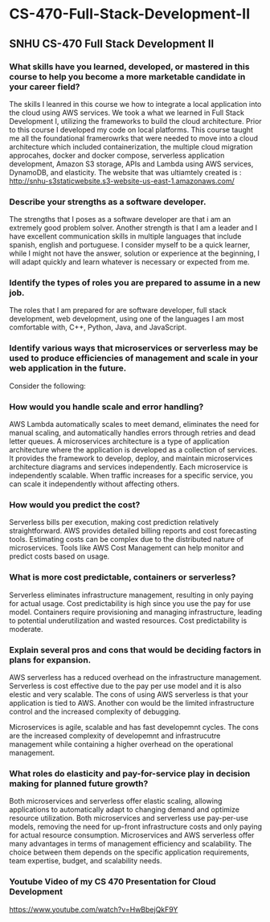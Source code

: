 # CS-470-Full-Stack-Development-II
## SNHU CS-470 Full Stack Development II

### What skills have you learned, developed, or mastered in this course to help you become a more marketable candidate in your career field?
The skills I leanred in this course we how to integrate a local application into the cloud using AWS services. We took a what we learned in Full Stack Development I, utilizing the frameworks to build the cloud architecture. Prior to this course I developed my code on local platforms. This course taught me all the foundational framerowrks that were needed to move into a cloud architecture which included containerization, the multiple cloud migration approcahes, docker and docker compose, serverless application development, Amazon S3 storage, APIs and Lambda using AWS services, DynamoDB, and elasticity. The website that was ultiamtely created is : http://snhu-s3staticwebsite.s3-website-us-east-1.amazonaws.com/

### Describe your strengths as a software developer.
The strengths that I poses as a software developer are that i am an extremely good problem solver. Another strength is that I am a leader and I have excellent communication skills in multiple languages that include spanish, english and portuguese. I consider myself to be a quick learner, while I might not have the answer, solution or experience at the beginning, I will adapt quickly and learn whatever is necessary or expected from me.

### Identify the types of roles you are prepared to assume in a new job.
The roles that I am prepared for are software developer, full stack development, web development, using one of the languages I am most comfortable with, C++, Python, Java, and JavaScript.

### Identify various ways that microservices or serverless may be used to produce efficiencies of management and scale in your web application in the future. 
Consider the following:

### How would you handle scale and error handling?
AWS Lambda automatically scales to meet demand, eliminates the need for manual scaling, and automatically handles errors through retries and dead letter queues. A microservices architecture is a type of application architecture where the application is developed as a collection of services. It provides the framework to develop, deploy, and maintain microservices architecture diagrams and services independently. Each microservice is independently scalable. When traffic increases for a specific service, you can scale it independently without affecting others.

### How would you predict the cost?
Serverless bills per execution, making cost prediction relatively straightforward. AWS provides detailed billing reports and cost forecasting tools. Estimating costs can be complex due to the distributed nature of microservices. Tools like AWS Cost Management can help monitor and predict costs based on usage.

### What is more cost predictable, containers or serverless?
Serverless eliminates infrastructure management, resulting in only paying for actual usage. Cost predictability is high since you use the pay for use model. Containers require provisioning and managing infrastructure, leading to potential underutilization and wasted resources. Cost predictability is moderate.

### Explain several pros and cons that would be deciding factors in plans for expansion.
AWS serverless has a reduced overhead on the infrastructure management. Serverless is cost effective due to the pay per use model and it is also elestic and very scalable. The cons of using AWS serverless is that your application is tied to AWS. Another con would be the limited infrastructure control and the increased complexity of debugging. 

Microservices is agile, scalable and has fast developemnt cycles. The cons are the increased complexity of developemnt and infrastrucutre management while containing a higher overhead on the operational management.

### What roles do elasticity and pay-for-service play in decision making for planned future growth?
Both microservices and serverless offer elastic scaling, allowing applications to automatically adapt to changing demand and optimize resource utilization. Both microservices and serverless use pay-per-use models, removing the need for up-front infrastructure costs and only paying for actual resource consumption. Microservices and AWS serverless offer many advantages in terms of management efficiency and scalability. The choice between them depends on the specific application requirements, team expertise, budget, and scalability needs.

### Youtube Video of my CS 470 Presentation for Cloud Development
https://www.youtube.com/watch?v=HwBbejQkF9Y
